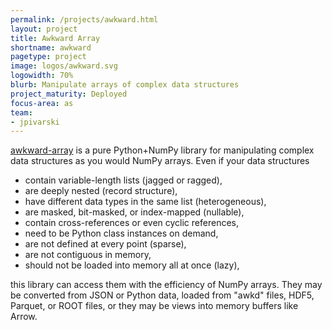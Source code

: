 ```yaml
---
permalink: /projects/awkward.html
layout: project
title: Awkward Array
shortname: awkward
pagetype: project
image: logos/awkward.svg
logowidth: 70%
blurb: Manipulate arrays of complex data structures
project_maturity: Deployed
focus-area: as
team:
- jpivarski
---
```


[awkward-array](https://github.com/scikit-hep/awkward-1.0)
is a pure Python+NumPy library for manipulating complex data structures as you would NumPy arrays. Even if your data structures

* contain variable-length lists (jagged or ragged),
* are deeply nested (record structure),
* have different data types in the same list (heterogeneous),
* are masked, bit-masked, or index-mapped (nullable),
* contain cross-references or even cyclic references,
* need to be Python class instances on demand,
* are not defined at every point (sparse),
* are not contiguous in memory,
* should not be loaded into memory all at once (lazy),

this library can access them with the efficiency of NumPy arrays. They may be converted from JSON or Python data, loaded from "awkd" files, HDF5, Parquet, or ROOT files, or they may be views into memory buffers like Arrow.
